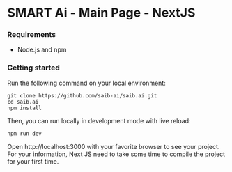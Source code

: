 # SMART Ai - Main Page - NextJS

### Requirements

- Node.js and npm

### Getting started

Run the following command on your local environment:

```
git clone https://github.com/saib-ai/saib.ai.git
cd saib.ai
npm install
```

Then, you can run locally in development mode with live reload:

```
npm run dev
```

Open http://localhost:3000 with your favorite browser to see your project. For your information, Next JS need to take some time to compile the project for your first time.
